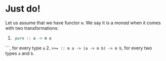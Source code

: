 # Just do!

Let us assume that we have functor `m`. We say it is a *monad* when it comes with two transformations:
1. ```haskell
	pure :: a -> m a
```, for every type `a`
2. `>>= :: m a -> (a -> m b) -> m b`, for every two types `a` and `b`.

